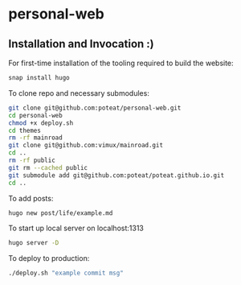 # personal-web

## Installation and Invocation :)

For first-time installation of the tooling required to build the website:

```sh
snap install hugo
```

To clone repo and necessary submodules:

```sh
git clone git@github.com:poteat/personal-web.git
cd personal-web
chmod +x deploy.sh
cd themes
rm -rf mainroad
git clone git@github.com:vimux/mainroad.git
cd ..
rm -rf public
git rm --cached public
git submodule add git@github.com:poteat/poteat.github.io.git
cd ..
```

To add posts:

```sh
hugo new post/life/example.md
```

To start up local server on localhost:1313

```sh
hugo server -D
```

To deploy to production:

```sh
./deploy.sh "example commit msg"
```
